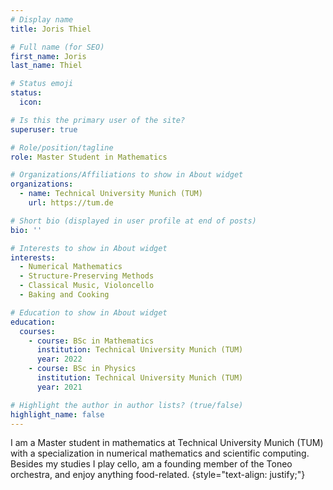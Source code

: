 ```yaml
---
# Display name
title: Joris Thiel

# Full name (for SEO)
first_name: Joris
last_name: Thiel

# Status emoji
status:
  icon:

# Is this the primary user of the site?
superuser: true

# Role/position/tagline
role: Master Student in Mathematics

# Organizations/Affiliations to show in About widget
organizations:
  - name: Technical University Munich (TUM)
    url: https://tum.de

# Short bio (displayed in user profile at end of posts)
bio: ''

# Interests to show in About widget
interests:
  - Numerical Mathematics
  - Structure-Preserving Methods
  - Classical Music, Violoncello
  - Baking and Cooking

# Education to show in About widget
education:
  courses:
    - course: BSc in Mathematics
      institution: Technical University Munich (TUM)
      year: 2022
    - course: BSc in Physics
      institution: Technical University Munich (TUM)
      year: 2021

# Highlight the author in author lists? (true/false)
highlight_name: false
---
```

I am a Master student in mathematics at Technical University Munich (TUM) with a specialization in numerical mathematics and scientific computing.
Besides my studies I play cello, am a founding member of the Toneo orchestra, and enjoy anything food-related. 
{style="text-align: justify;"}
